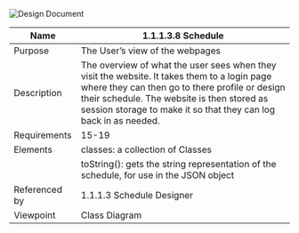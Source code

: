 ![Design Document](TeamThreeFiles/1.1.1.3.8.svg)

| Name | 1.1.1.3.8 Schedule |
| ----------- | ----------- |
| Purpose | The User’s view of the webpages |
| Description | The overview of what the user sees when they visit the website. It takes them to a login page where they can then go to there profile or design their schedule. The website is then stored as session storage to make it so that they can log back in as needed.  |
| Requirements | 15-19 |
| Elements | classes: a collection of Classes |
|          | toString(): gets the string representation of the schedule, for use in the JSON object |
| Referenced by | 1.1.1.3 Schedule Designer |
| Viewpoint | Class Diagram |
